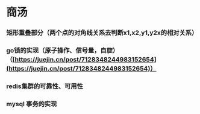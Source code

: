 # 商汤

### 矩形重叠部分（两个点的对角线关系去判断x1,x2,y1,y2x的相对关系）

### go锁的实现（原子操作、信号量，自旋）（[https://juejin.cn/post/7128348244983152654](https://juejin.cn/post/7128348244983152654)）

### redis集群的可靠性、可用性

### mysql 事务的实现

